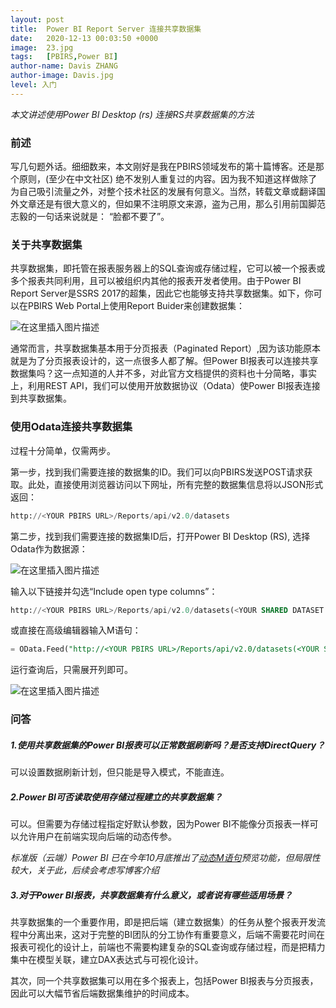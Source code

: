 ```yaml
---
layout: post
title:  Power BI Report Server 连接共享数据集
date:   2020-12-13 00:03:50 +0000
image:  23.jpg
tags:   [PBIRS,Power BI]
author-name: Davis ZHANG
author-image: Davis.jpg
level: 入门
---
```


*本文讲述使用Power BI Desktop (rs) 连接RS共享数据集的方法*

### 前述

写几句题外话。细细数来，本文刚好是我在PBIRS领域发布的第十篇博客。还是那个原则，(至少在中文社区) 绝不发别人重复过的内容。因为我不知道这样做除了为自己吸引流量之外，对整个技术社区的发展有何意义。当然，转载文章或翻译国外文章还是有很大意义的，但如果不注明原文来源，盗为己用，那么引用前国脚范志毅的一句话来说就是： “脸都不要了”。

### 关于共享数据集

共享数据集，即托管在报表服务器上的SQL查询或存储过程，它可以被一个报表或多个报表共同利用，且可以被组织内其他的报表开发者使用。由于Power BI Report Server是SSRS 2017的超集，因此它也能够支持共享数据集。如下，你可以在PBIRS Web Portal上使用Report Buider来创建数据集：

![在这里插入图片描述](https://img-blog.csdnimg.cn/20201213003626286.png?x-oss-process=image/watermark,type_ZmFuZ3poZW5naGVpdGk,shadow_10,text_RC1CSSB8IERhdmlzIG9uIEJJ,size_16,color_FFFFFF,t_70)

通常而言，共享数据集基本用于分页报表（Paginated Report）,因为该功能原本就是为了分页报表设计的，这一点很多人都了解。但Power BI报表可以连接共享数据集吗？这一点知道的人并不多，对此官方文档提供的资料也十分简略，事实上，利用REST API，我们可以使用开放数据协议（Odata）使Power BI报表连接到共享数据集。

### 使用Odata连接共享数据集

过程十分简单，仅需两步。

第一步，找到我们需要连接的数据集的ID。我们可以向PBIRS发送POST请求获取。此处，直接使用浏览器访问以下网址，所有完整的数据集信息将以JSON形式返回：

```SQL
http://<YOUR PBIRS URL>/Reports/api/v2.0/datasets
```

第二步，找到我们需要连接的数据集ID后，打开Power BI Desktop (RS), 选择Odata作为数据源：

![在这里插入图片描述](https://img-blog.csdnimg.cn/2020121301011774.png?x-oss-process=image/watermark,type_ZmFuZ3poZW5naGVpdGk,shadow_10,text_RC1CSSB8IERhdmlzIG9uIEJJ,size_16,color_FFFFFF,t_70)

输入以下链接并勾选“Include open type columns”：

```SQL
http://<YOUR PBIRS URL>/Reports/api/v2.0/datasets(<YOUR SHARED DATASET ID>)/data
```

或直接在高级编辑器输入M语句：

```SQL
= OData.Feed("http://<YOUR PBIRS URL>/Reports/api/v2.0/datasets(<YOUR SHARED DATASET ID>)/data", null, [Implementation="2.0", MoreColumns=true])
```

运行查询后，只需展开列即可。

![在这里插入图片描述](https://img-blog.csdnimg.cn/20201213012230669.png)

### 问答

##### 1.使用共享数据集的Power BI报表可以正常数据刷新吗？是否支持DirectQuery？

可以设置数据刷新计划，但只能是导入模式，不能直连。

##### 2.Power BI可否读取使用存储过程建立的共享数据集？

可以。但需要为存储过程指定好默认参数，因为Power BI不能像分页报表一样可以允许用户在前端实现向后端的动态传参。

*标准版（云端）Power BI 已在今年10月底推出了[动态M语句](https://docs.microsoft.com/en-us/power-bi/connect-data/desktop-dynamic-m-query-parameters)预览功能，但局限性较大，关于此，后续会考虑写博客介绍*

##### 3.对于Power BI报表，共享数据集有什么意义，或者说有哪些适用场景？

共享数据集的一个重要作用，即是把后端（建立数据集）的任务从整个报表开发流程中分离出来，这对于完整的BI团队的分工协作有重要意义，后端不需要花时间在报表可视化的设计上，前端也不需要构建复杂的SQL查询或存储过程，而是把精力集中在模型关联，建立DAX表达式与可视化设计。

其次，同一个共享数据集可以用在多个报表上，包括Power BI报表与分页报表，因此可以大幅节省后端数据集维护的时间成本。




